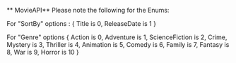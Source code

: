 **  M o v i e A P I **
 
 Please note the following for the Enums:

For "SortBy" options :
{
    Title is 0,
    ReleaseDate is 1
}

For "Genre" options
{
    Action is 0,
    Adventure is 1, 
    ScienceFiction is 2, 
    Crime, Mystery is 3, 
    Thriller is 4, 
    Animation is 5, 
    Comedy is 6, 
    Family is 7, 
    Fantasy is 8, 
    War is 9, 
    Horror is 10
}

